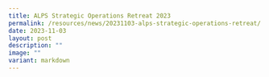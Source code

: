```yaml
---
title: ALPS Strategic Operations Retreat 2023
permalink: /resources/news/20231103-alps-strategic-operations-retreat/
date: 2023-11-03
layout: post
description: ""
image: ""
variant: markdown
---
```

